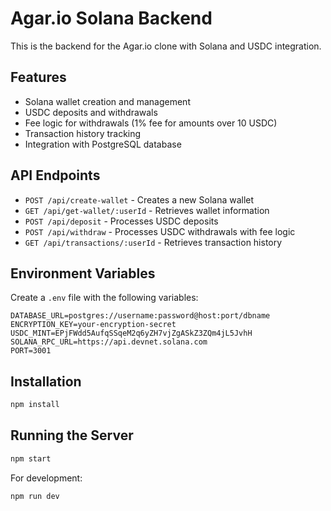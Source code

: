 # Agar.io Solana Backend

This is the backend for the Agar.io clone with Solana and USDC integration.

## Features

- Solana wallet creation and management
- USDC deposits and withdrawals
- Fee logic for withdrawals (1% fee for amounts over 10 USDC)
- Transaction history tracking
- Integration with PostgreSQL database

## API Endpoints

- `POST /api/create-wallet` - Creates a new Solana wallet
- `GET /api/get-wallet/:userId` - Retrieves wallet information
- `POST /api/deposit` - Processes USDC deposits
- `POST /api/withdraw` - Processes USDC withdrawals with fee logic
- `GET /api/transactions/:userId` - Retrieves transaction history

## Environment Variables

Create a `.env` file with the following variables:

```
DATABASE_URL=postgres://username:password@host:port/dbname
ENCRYPTION_KEY=your-encryption-secret
USDC_MINT=EPjFWdd5AufqSSqeM2q6yZH7vjZgASkZ3ZQm4jL5JvhH
SOLANA_RPC_URL=https://api.devnet.solana.com
PORT=3001
```

## Installation

```bash
npm install
```

## Running the Server

```bash
npm start
```

For development:

```bash
npm run dev
```
